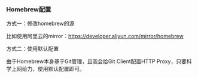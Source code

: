 ### Homebrew配置

方式一：修改homebrew的源

比如使用阿里云的mirror：https://developer.aliyun.com/mirror/homebrew

方式二：使用默认配置

由于Homebrew本身基于Git管理，且我会给Git Client配置HTTP Proxy，只要科学上网给力，使用默认配置即可。

